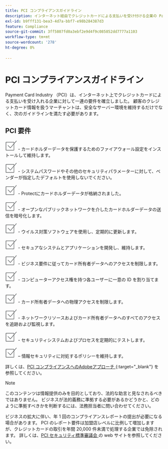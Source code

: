 ```yaml
---
title: PCI コンプライアンスガイドライン
description: インターネット経由でクレジットカードによる支払いを受け付ける企業の Payment Card Industry （PCI）要件に関する情報を確認します。
exl-id: b9fff131-bea3-4d7a-bbf7-e98b284387d3
feature: Compliance
source-git-commit: 3ff5807fd0a3ebf2e9d4f9c085852dd7777a1103
workflow-type: tm+mt
source-wordcount: '278'
ht-degree: 0%

---
```


# PCI コンプライアンスガイドライン

Payment Card Industry （PCI）は、インターネット上でクレジットカードによる支払いを受け入れる企業に対して一連の要件を確立しました。 顧客のクレジットカード情報を扱うマーチャントは、安全なサーバー環境を維持するだけでなく、次のガイドラインを満たす必要があります。

## PCI 要件

![ チェックボックス ](../assets/checkbox.png) - カードホルダーデータを保護するためのファイアウォール設定をインストールして維持します。

![ チェックボックス ](../assets/checkbox.png) - システムパスワードやその他のセキュリティパラメーターに対して、ベンダーが指定したデフォルトを使用しないでください。

![checkbox](../assets/checkbox.png) - Protectにカードホルダーデータが格納されました。

![ チェックボックス ](../assets/checkbox.png) - オープンなパブリックネットワークを介したカードホルダーデータの送信を暗号化します。

![ チェックボックス ](../assets/checkbox.png) - ウイルス対策ソフトウェアを使用し、定期的に更新します。

![ チェックボックス ](../assets/checkbox.png) - セキュアなシステムとアプリケーションを開発し、維持します。

![ チェックボックス ](../assets/checkbox.png) - ビジネス要件に従ってカード所有者データへのアクセスを制限します。

![ チェックボックス ](../assets/checkbox.png) - コンピューターアクセス権を持つ各ユーザーに一意の ID を割り当てます。

![ チェックボックス ](../assets/checkbox.png) - カード所有者データへの物理アクセスを制限します。

![ チェックボックス ](../assets/checkbox.png) - ネットワークリソースおよびカード所有者データへのすべてのアクセスを追跡および監視します。

![ チェックボックス ](../assets/checkbox.png) - セキュリティシステムおよびプロセスを定期的にテストします。

![ チェックボックス ](../assets/checkbox.png) – 情報セキュリティに対処するポリシーを維持します。

詳しくは、[PCI コンプライアンスへのAdobeアプローチ ][1]{:target=&quot;_blank&quot;} を参照してください。

>[!NOTE]
>
>このコンテンツは情報提供のみを目的としており、法的な助言と見なされるべきではありません。 ビジネスが法的義務に準拠する必要があるかどうかと、どのように準拠すべきかを判断するには、法務担当者に問い合わせてください。

ビジネスの拡大に伴い、年 1 回のコンプライアンスレポートの提出が必要になる場合があります。 PCI のレポート要件は加盟店レベルに比例して増加しますが、クレジットカードの取引を年間 20,000 件未満で処理する企業では免除されます。 詳しくは、[PCI セキュリティ標準審議会 ][2] の web サイトを参照してください。

[1]: https://business.adobe.com/products/magento/pci-compliance.html
[2]: https://www.pcisecuritystandards.org/index.php
